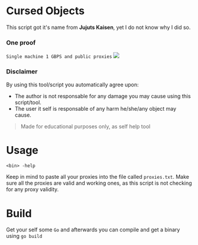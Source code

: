 # Cursed Objects
This script got it's name from **Jujuts Kaisen**, yet I do not know why I did so. 

### One proof
``Single machine 1 GBPS and public proxies``
<img src="https://media.discordapp.net/attachments/956310840464773200/1141694033572401273/image.png?width=1090&height=669" >

### Disclaimer
By using this tool/script you automatically agree upon:

* The author is not responsable for any damage you may cause using this script/tool. 
* The user it self is responsable of any harm he/she/any object may cause.

> Made for educational purposes only, as self help tool

# Usage
``<bin> -help``

Keep in mind to paste all your proxies into the file called `proxies.txt`. Make sure all the proxies are valid and working ones, as this script is not checking for any proxy validity.

# Build
Get your self some `Go` and afterwards you can compile and get a binary using `go build`
